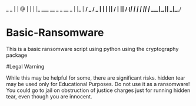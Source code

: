  _                        _
| |                    @ | |
| |_ ___  __ _ _ __    _ | |_
| __/ _ \/ _  |  __|  | || __/
| ||  __/ (_| | |     | || |___
\__\___|\__,_|__|     \_|\____/

# Basic-Ransomware
This is a basic ransomware script using python using the cryptography package

#Legal Warning

While this may be helpful for some, there are significant risks. hidden tear may be used only for Educational Purposes. Do not use it as a ransomware! You could go to jail on obstruction of justice charges just for running hidden tear, even though you are innocent.
